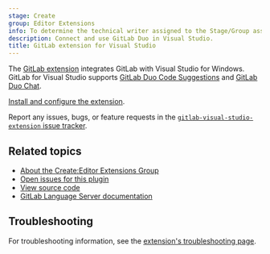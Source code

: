 ```yaml
---
stage: Create
group: Editor Extensions
info: To determine the technical writer assigned to the Stage/Group associated with this page, see https://handbook.gitlab.com/handbook/product/ux/technical-writing/#assignments
description: Connect and use GitLab Duo in Visual Studio.
title: GitLab extension for Visual Studio
---
```


The [GitLab extension](https://marketplace.visualstudio.com/items?itemName=GitLab.GitLabExtensionForVisualStudio)
integrates GitLab with Visual Studio for Windows. GitLab for Visual Studio supports
[GitLab Duo Code Suggestions](../../user/project/repository/code_suggestions/_index.md)
and [GitLab Duo Chat](../../user/gitlab_duo_chat/_index.md#use-gitlab-duo-chat-in-visual-studio-for-windows).

[Install and configure the extension](setup.md).

Report any issues, bugs, or feature requests in the
[`gitlab-visual-studio-extension` issue tracker](https://gitlab.com/gitlab-org/editor-extensions/gitlab-visual-studio-extension/-/issues).

## Related topics

- [About the Create:Editor Extensions Group](https://handbook.gitlab.com/handbook/engineering/development/dev/create/editor-extensions/)
- [Open issues for this plugin](https://gitlab.com/gitlab-org/editor-extensions/gitlab-visual-studio-extension/-/issues/)
- [View source code](https://gitlab.com/gitlab-org/editor-extensions/gitlab-visual-studio-extension)
- [GitLab Language Server documentation](../language_server/_index.md)

## Troubleshooting

For troubleshooting information, see the
[extension's troubleshooting page](visual_studio_troubleshooting.md).
